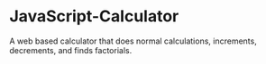 # JavaScript-Calculator
A web based calculator that does normal calculations, increments, decrements, and finds factorials. 
